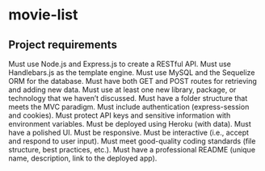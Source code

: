 # movie-list

## Project requirements 

Must use Node.js and Express.js to create a RESTful API.
Must use Handlebars.js as the template engine.
Must use MySQL and the Sequelize ORM for the database.
Must have both GET and POST routes for retrieving and adding new data.
Must use at least one new library, package, or technology that we haven’t discussed.
Must have a folder structure that meets the MVC paradigm.
Must include authentication (express-session and cookies).
Must protect API keys and sensitive information with environment variables.
Must be deployed using Heroku (with data).
Must have a polished UI.
Must be responsive.
Must be interactive (i.e., accept and respond to user input).
Must meet good-quality coding standards (file structure, best practices, etc.).
Must have a professional README (unique name, description, link to the deployed app).